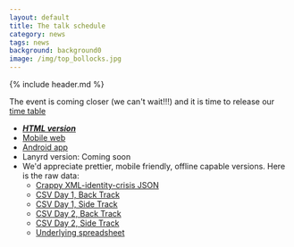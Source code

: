 ```yaml
---
layout: default
title: The talk schedule
category: news
tags: news
background: background0
image: /img/top_bollocks.jpg
---
```


{% include header.md %}

The event is coming closer (we can't wait!!!) and it is time to release our [time table](https://docs.google.com/spreadsheet/pub?key=0AhO5JVicsAJOdENKSG0xZU5wOVN0U1F6T0FFOHU4NUE&output=html)

- ___[HTML version](https://docs.google.com/spreadsheet/pub?key=0AhO5JVicsAJOdENKSG0xZU5wOVN0U1F6T0FFOHU4NUE&output=html)___
- [Mobile web](http://labs.outsystems.net/JSConfTimeTable/Home.aspx)
- [Android app](https://play.google.com/store/apps/details?id=com.outsystems.jsconftimetable)
- Lanyrd version: Coming soon
- We'd appreciate prettier, mobile friendly, offline capable versions. Here is the raw data:
  - [Crappy XML-identity-crisis JSON](https://spreadsheets.google.com/feeds/cells/0AhO5JVicsAJOdENKSG0xZU5wOVN0U1F6T0FFOHU4NUE/od4/public/basic?alt=json)
  - [CSV Day 1, Back Track](https://docs.google.com/spreadsheet/pub?key=0AhO5JVicsAJOdENKSG0xZU5wOVN0U1F6T0FFOHU4NUE&gid=3&output=csv)
  - [CSV Day 1, Side Track](https://docs.google.com/spreadsheet/pub?key=0AhO5JVicsAJOdENKSG0xZU5wOVN0U1F6T0FFOHU4NUE&gid=4&output=csv)
  - [CSV Day 2, Back Track](https://docs.google.com/spreadsheet/pub?key=0AhO5JVicsAJOdENKSG0xZU5wOVN0U1F6T0FFOHU4NUE&gid=5&output=csv)
  - [CSV Day 2, Side Track](https://docs.google.com/spreadsheet/pub?key=0AhO5JVicsAJOdENKSG0xZU5wOVN0U1F6T0FFOHU4NUE&gid=6&output=csv)
  - [Underlying spreadsheet](https://docs.google.com/spreadsheet/ccc?key=0AhO5JVicsAJOdENKSG0xZU5wOVN0U1F6T0FFOHU4NUE#gid=2)
